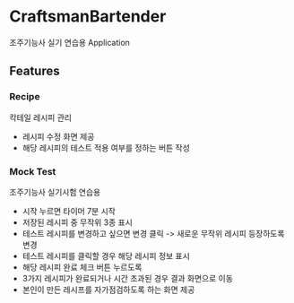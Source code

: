 # CraftsmanBartender
조주기능사 실기 연습용 Application

## Features

### Recipe
칵테일 레시피 관리

- 레시피 수정 화면 제공
- 해당 레시피의 테스트 적용 여부를 정하는 버튼 작성

### Mock Test
조주기능사 실기시험 연습용

- 시작 누르면 타이머 7분 시작
- 저장된 레시피 중 무작위 3종 표시
- 테스트 레시피를 변경하고 싶으면 변경 클릭 -> 새로운 무작위 레시피 등장하도록 변경
- 테스트 레시피를 클릭할 경우 해당 레시피 정보 표시
- 해당 레시피 완료 체크 버튼 누르도록
- 3가지 레시피가 완료되거나 시간 초과된 경우 결과 화면으로 이동
- 본인이 만든 레시프를 자가점검하도록 하는 화면 제공
